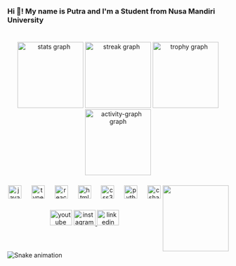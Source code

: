 <h3 align="left">Hi 👋! My name is Putra and I'm a Student from Nusa Mandiri University</h3>

###

<br clear="both">

<div align="center">
  <img src="https://github-readme-stats.vercel.app/api?username=PutraWijayaa&hide_title=false&hide_rank=false&show_icons=true&include_all_commits=true&count_private=true&disable_animations=false&theme=nightowl&locale=en&hide_border=false" height="150" alt="stats graph"  />
  <img src="https://camo.githubusercontent.com/54a04caa4dfee9b0ce980fe42654c01cff7c52d08d664f173da58c6d70e315f5/68747470733a2f2f73747265616b2d73746174732e64656d6f6c61622e636f6d3f757365723d507574726157696a61796161266c6f63616c653d656e266d6f64653d7765656b6c79267468656d653d64726163756c6126686964655f626f726465723d66616c736526626f726465725f7261646975733d35" height="150" alt="streak graph"  />
  <img src="https://github-profile-trophy.vercel.app?username=PutraWijayaa&" height="150" alt="trophy graph"  />
  <img src="https://github-readme-activity-graph.vercel.app/graph?username=PutraWijayaa&theme=redical&area=true" height="150" alt="activity-graph graph"  />
</div>

###

<img align="right" height="150" src="https://i.imgflip.com/65efzo.gif"  />

###

<div align="center">
  <img src="https://cdn.jsdelivr.net/gh/devicons/devicon/icons/javascript/javascript-original.svg" height="30" alt="javascript logo"  />
  <img width="15" />
  <img src="https://cdn.jsdelivr.net/gh/devicons/devicon/icons/typescript/typescript-original.svg" height="30" alt="typescript logo"  />
  <img width="15" />
  <img src="https://cdn.jsdelivr.net/gh/devicons/devicon/icons/react/react-original.svg" height="30" alt="react logo"  />
  <img width="15" />
  <img src="https://cdn.jsdelivr.net/gh/devicons/devicon/icons/html5/html5-original.svg" height="30" alt="html5 logo"  />
  <img width="15" />
  <img src="https://cdn.jsdelivr.net/gh/devicons/devicon/icons/css3/css3-original.svg" height="30" alt="css3 logo"  />
  <img width="15" />
  <img src="https://cdn.jsdelivr.net/gh/devicons/devicon/icons/python/python-original.svg" height="30" alt="python logo"  />
  <img width="15" />
  <img src="https://cdn.jsdelivr.net/gh/devicons/devicon/icons/csharp/csharp-original.svg" height="30" alt="csharp logo"  />
</div>

###

<div align="center">
  <img src="https://raw.githubusercontent.com/maurodesouza/profile-readme-generator/master/src/assets/icons/social/youtube/default.svg" width="50" height="35" alt="youtube logo"  />
  <a href="https://www.instagram.com/st.incc/" target="_blank">
    <img src="https://raw.githubusercontent.com/maurodesouza/profile-readme-generator/master/src/assets/icons/social/instagram/default.svg" width="50" height="35" alt="instagram logo"  />
  </a>
  <a href="https://www.linkedin.com/in/putra-wijaya-b5b8a41a7/" target="_blank">
    <img src="https://raw.githubusercontent.com/maurodesouza/profile-readme-generator/master/src/assets/icons/social/linkedin/default.svg" width="50" height="35" alt="linkedin logo"  />
  </a>
</div>

###

<br clear="both">

<!-- <img src="https://raw.githubusercontent.com/PutraWijayaa/PutraWijayaa/output/snake.svg" alt="Snake animation" /> -->
<img src="https://raw.githubusercontent.com/tobiasmeyhoefer/tobiasmeyhoefer/output/github-snake.svg" alt="Snake animation" />

###
